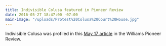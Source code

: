 ```yaml
---
title: Indivisible Colusa featured in Pioneer Review
date: 2016-05-27 18:47:00 -07:00
main-image: "/uploads/Protest%20Colusa%20Court%20House.jpg"
---
```


Indivisible Colusa was profiled in this [May 17 article](http://williamspioneer.com/article/81627) in the Williams Pioneer Review.